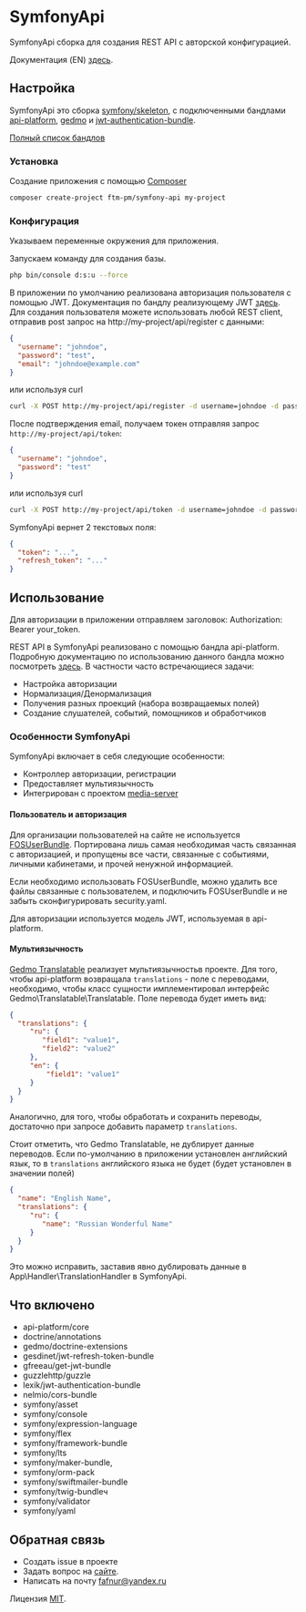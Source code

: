 # SymfonyApi

SymfonyApi сборка для создания REST API с авторской конфигурацией. 

Документация (EN) [здесь][doc].

## Настройка

SymfonyApi это сборка [symfony/skeleton][symfonySkeleton], с подключенными бандлами 
[api-platform][apiPlatform], [gedmo][gedmo] и [jwt-authentication-bundle][jwt].

[Полный список бандлов](#bundles) 

### Установка

Создание приложения с помощью [Composer][composer]
```bash
composer create-project ftm-pm/symfony-api my-project
```

### Конфигурация

Указываем переменные окружения для приложения.

Запускаем команду для создания базы. 
```bash
php bin/console d:s:u --force
```

В приложении по умолчанию реализована авторизация пользователя с помощью JWT. Документация по бандлу реализующему 
 JWT [здесь][jwt]. 
Для создания пользователя можете использовать любой REST client, отправив post запрос 
на http://my-project/api/register с данными:
```json
{
  "username": "johndoe",
  "password": "test",
  "email": "johndoe@example.com"
}
```

или используя curl
```bash
curl -X POST http://my-project/api/register -d username=johndoe -d password=test -d email=johndoe@example.com
```
После подтверждения email, получаем токен отправляя запрос `http://my-project/api/token`:
```json
{
  "username": "johndoe",
  "password": "test"
}
```

или используя curl
```bash
curl -X POST http://my-project/api/token -d username=johndoe -d password=test
```

SymfonyApi вернет 2 текстовых поля: 
```json
{
  "token": "...",
  "refresh_token": "..."
}
```

## Использование

Для авторизации в приложении отправляем заголовок: Authorization: Bearer your_token.

REST API в SymfonyApi реализовано с помощью бандла api-platform. Подробную документацию по 
использованию данного бандла можно посмотреть [здесь][apiPlatformDoc]. 
В частности часто встречающиеся задачи:
* Настройка авторизации
* Нормализация/Денормализация
* Получения разных проекций (набора возвращаемых полей)
* Создание слушателей, событий, помощников и обработчиков

### Особенности SymfonyApi

SymfonyApi включает в себя следующие особенности:
* Контроллер авторизации, регистрации
* Предоставляет мультиязычность
* Интегрирован с проектом [media-server][mediaServer]

#### Пользователь и авторизация

Для организации пользователей на сайте не используется [FOSUserBundle][fosUser]. Портирована лишь самая необходимая часть 
связанная с авторизацией, и пропущены все части, связанные с событиями, личными кабинетами, и прочей
ненужной информацией.

Если необходимо использовать FOSUserBundle, можно удалить все файлы связанные с пользователем, и 
подключить FOSUserBundle и не забыть сконфигурировать security.yaml.

Для авторизации используется модель JWT, используемая в api-platform.

#### Мультиязычность

[Gedmo Translatable][gedmoTtranslatable] реализует мультиязычностьв проекте. Для того, чтобы
api-platform возвращала ``translations`` - поле c переводами, необходимо, чтобы класс сущности
имплементировал интерфейс Gedmo\Translatable\Translatable.  Поле перевода будет иметь вид:
```json
{
  "translations": {
     "ru": {
        "field1": "value1",
        "field2": "value2"
     },
     "en": {
         "field1": "value1"
     }
  }
}
``` 

Аналогично, для того, чтобы обработать и сохранить переводы, достаточно при запросе добавить
параметр ``translations``.

Стоит отметить, что Gedmo Translatable, не дублирует данные переводов. Если по-умолчанию в приложении
установлен английский язык, то в ``translations`` английского языка не будет (будет установлен в значении полей)
```json
{
  "name": "English Name",
  "translations": {
     "ru": {
        "name": "Russian Wonderful Name"
     }
  }
}
``` 
Это можно исправить, заставив явно дублировать данные в App\Handler\TranslationHandler в SymfonyApi. 

<a name="bundles"><h2>Что включено</h2></a>
* api-platform/core
* doctrine/annotations
* gedmo/doctrine-extensions
* gesdinet/jwt-refresh-token-bundle
* gfreeau/get-jwt-bundle
* guzzlehttp/guzzle
* lexik/jwt-authentication-bundle
* nelmio/cors-bundle
* symfony/asset
* symfony/console
* symfony/expression-language
* symfony/flex
* symfony/framework-bundle
* symfony/lts
* symfony/maker-bundle,
* symfony/orm-pack
* symfony/swiftmailer-bundle
* symfony/twig-bundleч
* symfony/validator
* symfony/yaml
         
## Обратная связь
 
* Создать issue в проекте
* Задать вопрос на [сайте](https://ftm.pm).
* Написать на почту fafnur@yandex.ru

Лицензия [MIT][license].

[symfonySkeleton]: https://github.com/symfony/skeleton
[apiPlatform]: https://github.com/api-platform/api-platform
[apiPlatformDoc]: https://api-platform.com/docs/core
[doc]: https://github.com/ftm-pm/symfony-api/blob/master/README.md
[gedmo]: https://github.com/Atlantic18/DoctrineExtensions
[gedmoTtranslatable]: https://github.com/Atlantic18/DoctrineExtensions/blob/v2.4.x/doc/translatable.md
[jwt]: https://github.com/lexik/LexikJWTAuthenticationBundle
[composer]: https://getcomposer.org/
[license]: https://github.com/ftm-pm/media-server/blob/master/LICENSE.txt
[mediaServer]: https://github.com/ftm-pm/media-server
[fosUser]: https://github.com/FriendsOfSymfony/FOSUserBundle
